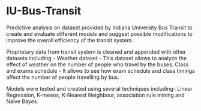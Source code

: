 # IU-Bus-Transit
Predictive analysis on dataset provided by Indiana University Bus Transit to create and evaluate different models and suggest possible modifications to improve the overall efficiency of the transit system.

Proprietary data from transit system is cleaned and appended with other datasets including - 
Weather dataset - This dataset allows to analyze the effect of weather on the number of people who travel by the buses.
Class and exams schedule - It allows to see how exam schedule and class timings affect the number of people travelling by bus.

Models were tested and created using several techniques including- Linear Regression, K-means, K-Nearest Neighbour, association rule mining and Naive Bayes. 
